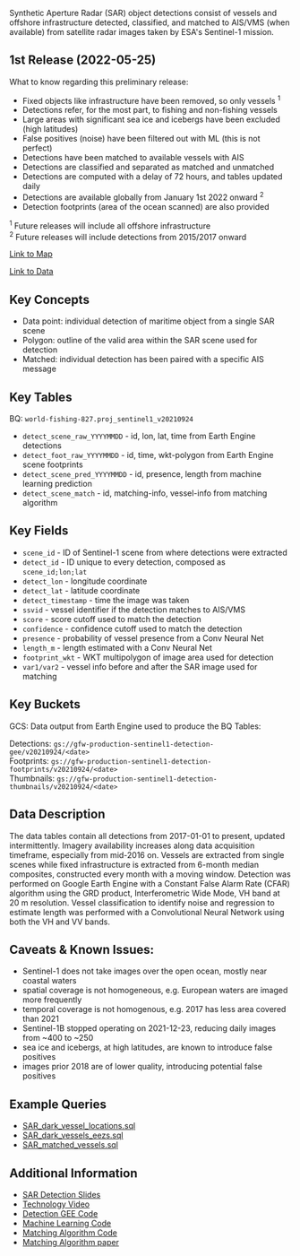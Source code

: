 Synthetic Aperture Radar (SAR) object detections consist of vessels and offshore infrastructure detected, classified, and matched to AIS/VMS (when available) from satellite radar images taken by ESA's Sentinel-1 mission.

## 1st Release (2022-05-25)

What to know regarding this preliminary release:

- Fixed objects like infrastructure have been removed, so only vessels <sup>1</sup>
- Detections refer, for the most part, to fishing and non-fishing vessels
- Large areas with significant sea ice and icebergs have been excluded (high latitudes)
- False positives (noise) have been filtered out with ML (this is not perfect)
- Detections have been matched to available vessels with AIS
- Detections are classified and separated as matched and unmatched
- Detections are computed with a delay of 72 hours, and tables updated daily
- Detections are available globally from January 1st 2022 onward <sup>2</sup>
- Detection footprints (area of the ocean scanned) are also provided

<sup>1</sup> Future releases will include all offshore infrastructure  
<sup>2</sup> Future releases will include detections from 2015/2017 onward

[Link to Map](https://#)

[Link to Data](https://#)

## Key Concepts

- Data point: individual detection of maritime object from a single SAR scene
- Polygon: outline of the valid area within the SAR scene used for detection
- Matched: individual detection has been paired with a specific AIS message

## Key Tables

BQ: `world-fishing-827.proj_sentinel1_v20210924`

- `detect_scene_raw_YYYYMMDD` - id, lon, lat, time from Earth Engine detections
- `detect_foot_raw_YYYYMMDD` - id, time, wkt-polygon from Earth Engine scene footprints
- `detect_scene_pred_YYYYMMDD` - id, presence, length from machine learning prediction
- `detect_scene_match` - id, matching-info, vessel-info from matching algorithm

## Key Fields

- `scene_id` - ID of Sentinel-1 scene from where detections were extracted
- `detect_id` - ID unique to every detection, composed as `scene_id;lon;lat`
- `detect_lon` - longitude coordinate
- `detect_lat` - latitude coordinate
- `detect_timestamp` - time the image was taken
- `ssvid` - vessel identifier if the detection matches to AIS/VMS
- `score` - score cutoff used to match the detection
- `confidence` - confidence cutoff used to match the detection
- `presence` - probability of vessel presence from a Conv Neural Net
- `length_m` - length estimated with a Conv Neural Net
- `footprint_wkt` - WKT multipolygon of image area used for detection
- `var1/var2` - vessel info before and after the SAR image used for matching

## Key Buckets

GCS: Data output from Earth Engine used to produce the BQ Tables:

Detections: `gs://gfw-production-sentinel1-detection-gee/v20210924/<date>`  
Footprints: `gs://gfw-production-sentinel1-detection-footprints/v20210924/<date>`  
Thumbnails: `gs://gfw-production-sentinel1-detection-thumbnails/v20210924/<date>`   

## Data Description

The data tables contain all detections from 2017-01-01 to present, updated intermittently. Imagery availability increases along data acquisition timeframe, especially from mid-2016 on. Vessels are extracted from single scenes while fixed infrastructure is extracted from 6-month median composites, constructed every month with a moving window. Detection was performed on Google Earth Engine with a Constant False Alarm Rate (CFAR) algorithm using the GRD product, Interferometric Wide Mode, VH band at 20 m resolution. Vessel classification to identify noise and regression to estimate length was performed with a Convolutional Neural Network using both the VH and VV bands.

## Caveats & Known Issues:

- Sentinel-1 does not take images over the open ocean, mostly near coastal waters
- spatial coverage is not homogeneous, e.g. European waters are imaged more frequently
- temporal coverage is not homogenous, e.g. 2017 has less area covered than 2021
- Sentinel-1B stopped operating on 2021-12-23, reducing daily images from ~400 to ~250
- sea ice and icebergs, at high latitudes, are known to introduce false positives
- images prior 2018 are of lower quality, introducing potential false positives

## Example Queries

+ [SAR_dark_vessel_locations.sql](https://github.com/GlobalFishingWatch/bigquery-documentation-wf827/blob/master/queries/examples/current/SAR_dark_vessel_locations.sql)
+ [SAR_dark_vessels_eezs.sql](https://github.com/GlobalFishingWatch/bigquery-documentation-wf827/blob/master/queries/examples/current/SAR_dark_vessels_eezs.sql) 
+ [SAR_matched_vessels.sql](https://github.com/GlobalFishingWatch/bigquery-documentation-wf827/blob/master/queries/examples/current/SAR_matched_vessels.sql)

## Additional Information

- [SAR Detection Slides](https://docs.google.com/presentation/d/1Rzsz6roQU-QfEdGTq33fApBTkZwsBelzKBHBKWrSALM/edit?usp=sharing)
- [Technology Video](https://#)
- [Detection GEE Code](https://github.com/GlobalFishingWatch/sentinel-1-ee/tree/develop/detection)
- [Machine Learning Code](https://github.com/GlobalFishingWatch/sentinel-1-ee/tree/develop/classification)
- [Matching Algorithm Code](https://#)
- [Matching Algorithm paper](https://#)